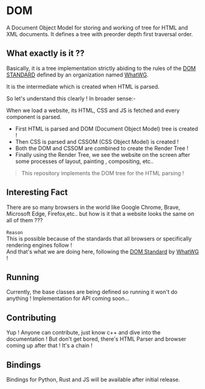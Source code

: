 # DOM

A Document Object Model for storing and working of tree for HTML and XML documents.
It defines a tree with preorder depth first traversal order.

## What exactly is it ??
Basically, it is a tree implementation strictly abiding to the rules of the [DOM STANDARD](https://dom.spec.whatwg.org/) defined by an organization named [WhatWG](https://whatwg.org/).

It is the intermediate which is created when HTML is parsed.

So let's understand this clearly ! In broader sense:-

When we load a website, its HTML, CSS and JS is fetched and every component is parsed.
<br>
- First HTML is parsed and DOM (Document Object Model) tree is created !
- Then CSS is parsed and CSSOM (CSS Object Model) is created !
- Both the DOM and CSSOM are combined to create the Render Tree !
- Finally using the Render Tree, we see the website on the screen after<br> some processes of layout, painting , compositing, etc..

> This repository implements the DOM tree for the HTML parsing !

## Interesting Fact
There are so many browsers in the world like Google Chrome, Brave, Microsoft Edge, Firefox,etc.. but how is it that a website looks the same on all of them ???<br><br>
`Reason`
<br>
This is possible because of the standards that all browsers or specifically rendering engines follow !<br> And that's what we are doing here, following the [DOM Standard](https://dom.spec.whatwg.org/) by [WhatWG](https://whatwg.org/) !

## Running
Currently, the base classes are being defined so running it won't do anything ! Implementation for API coming soon...

## Contributing
Yup ! Anyone can contribute, just know c++ and dive into the documentation ! But don't get bored, there's HTML Parser and browser coming up after that ! It's a chain !

## Bindings
Bindings for Python, Rust and JS will be available after initial release.